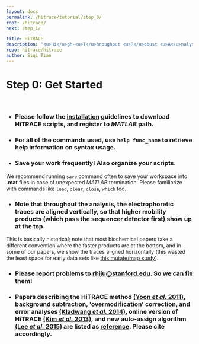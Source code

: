 ```yaml
---
layout: docs
permalink: /hitrace/tutorial/step_0/
root: /hitrace/
next: step_1/

title: HiTRACE
description: "<u>Hi</u>gh-<u>T</u>hroughput <u>R</u>obust <u>A</u>nalysis for <u>C</u>apillary <u>E</u>lectrophoresis"
repo: hitrace/hitrace
author: Siqi Tian
---
```


# Step 0: Get Started

<br/>

* ### Please follow the [**installation**](/hitrace#installation) guidelines to download HiTRACE scripts, and register to _MATLAB_ path.

* ### For all of the commands used, use `help func_name` to retrieve help information on syntax usage.

* ### Save your work frequently! Also organize your scripts.

We recommend running `save` command often to save your workspace into **.mat** files in case of unexpected _MATLAB_ termination. Please familiarize with commands like `load`, `clear`, `close`, `which` too.

* ### Note that throughout the analysis, the electrophoretic traces are aligned vertically, so that higher mobility products (which pass the sequencer detector first) show up at the top. 

This is basically historical; note that most biochemical papers take a different convention where the faster products are at the bottom, and in some of our papers, we show the traces aligned horizontally (this wasted the least space for early data sets like [this mutate/map study](https://daslab.stanford.edu/site_data/pub_pdf/2011_Kladwang_NatChem.pdf)).

* ### Please report problems to [rhiju@stanford.edu](mailto:rhiju@stanford.edu). So we can fix them!

* ### Papers describing the HiTRACE method [(Yoon _et al._ 2011)](https://daslab.stanford.edu/site_data/pub_pdf/2011_Yoon_Bioinfo.pdf), background subtraction, 'overmodification' correction, and error analyses [(Kladwang _et al._ 2014)](https://daslab.stanford.edu/site_data/pub_pdf/2014_Kladwang_Biochem.pdf), online version of HiTRACE [(Kim _et al._ 2013)](https://daslab.stanford.edu/site_data/pub_pdf/2013_Kim_NAR.pdf), and new auto-assign algorithm [(Lee _et al._ 2015)](https://daslab.stanford.edu/site_data/pub_pdf/2015_Lee_Bioinfo.pdf) are listed as [**reference**](/hitrace#reference). Please cite accordingly.

